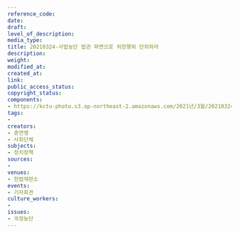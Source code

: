 ```yaml
---
reference_code: 
date: 
draft: 
level_of_description: 
media_type: 
title: 20210324-사법농단 법관 파면으로 위헌행위 단죄하라
description: 
weight: 
modified_at: 
created_at: 
link: 
public_access_status: 
copyright_status: 
components:
- https://kctu-photo.s3.ap-northeast-2.amazonaws.com/2021년/3월/20210324-사법농단+법관+파면으로+위헌행위+단죄하라/_1DX0130.jpg
tags:
- 
creators:
- 총연맹
- 사회단체
subjects:
- 정치정책
sources:
- 
venues:
- 헌법재판소
events:
- 기자회견
culture_workers:
- 
issues:
- 국정농단
---
```

